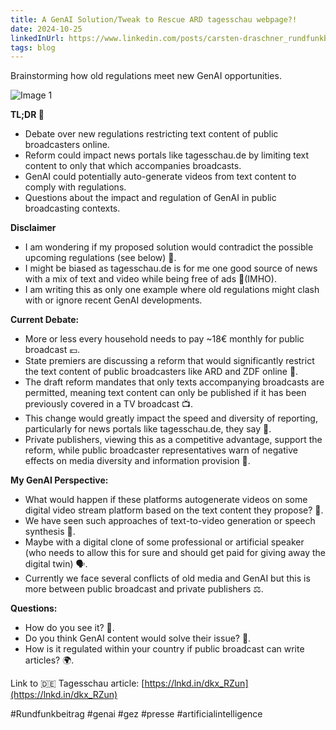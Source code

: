 ```yaml
---
title: A GenAI Solution/Tweak to Rescue ARD tagesschau webpage?!
date: 2024-10-25
linkedInUrl: https://www.linkedin.com/posts/carsten-draschner_rundfunkbeitrag-genai-gez-activity-7254856047503282177-bkvA?utm_source=share&utm_medium=member_desktop
tags: blog
---
```


Brainstorming how old regulations meet new GenAI opportunities.

![Image 1](/img/blog_images/1729692469090.jpeg)

**TL;DR 📝**
- Debate over new regulations restricting text content of public broadcasters online.
- Reform could impact news portals like tagesschau.de by limiting text content to only that which accompanies broadcasts.
- GenAI could potentially auto-generate videos from text content to comply with regulations.
- Questions about the impact and regulation of GenAI in public broadcasting contexts.

<!-- excerpt -->

**Disclaimer**
- I am wondering if my proposed solution would contradict the possible upcoming regulations (see below) 🤔.
- I might be biased as tagesschau.de is for me one good source of news with a mix of text and video while being free of ads 📰(IMHO).
- I am writing this as only one example where old regulations might clash with or ignore recent GenAI developments.

**Current Debate:**
- More or less every household needs to pay ~18€ monthly for public broadcast 💶.
- State premiers are discussing a reform that would significantly restrict the text content of public broadcasters like ARD and ZDF online 📄.
- The draft reform mandates that only texts accompanying broadcasts are permitted, meaning text content can only be published if it has been previously covered in a TV broadcast 📺.
- This change would greatly impact the speed and diversity of reporting, particularly for news portals like tagesschau.de, they say 🚫.
- Private publishers, viewing this as a competitive advantage, support the reform, while public broadcaster representatives warn of negative effects on media diversity and information provision 🏢.

**My GenAI Perspective:**
- What would happen if these platforms autogenerate videos on some digital video stream platform based on the text content they propose? 🤖.
- We have seen such approaches of text-to-video generation or speech synthesis 📝.
- Maybe with a digital clone of some professional or artificial speaker (who needs to allow this for sure and should get paid for giving away the digital twin) 🗣️.
- Currently we face several conflicts of old media and GenAI but this is more between public broadcast and private publishers ⚖️.

**Questions:**
- How do you see it? 🤷.
- Do you think GenAI content would solve their issue? 🤔.
- How is it regulated within your country if public broadcast can write articles? 🌍.

Link to 🇩🇪 Tagesschau article: [https://lnkd.in/dkx_RZun](https://lnkd.in/dkx_RZun)

#Rundfunkbeitrag #genai #gez #presse #artificialintelligence